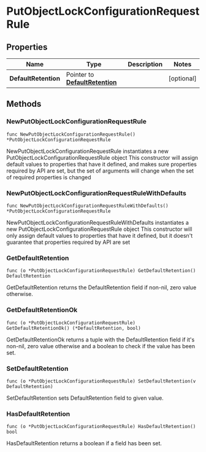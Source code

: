 # PutObjectLockConfigurationRequestRule

## Properties

|Name | Type | Description | Notes|
|------------ | ------------- | ------------- | -------------|
|**DefaultRetention** | Pointer to [**DefaultRetention**](DefaultRetention.md) |  | [optional] |

## Methods

### NewPutObjectLockConfigurationRequestRule

`func NewPutObjectLockConfigurationRequestRule() *PutObjectLockConfigurationRequestRule`

NewPutObjectLockConfigurationRequestRule instantiates a new PutObjectLockConfigurationRequestRule object
This constructor will assign default values to properties that have it defined,
and makes sure properties required by API are set, but the set of arguments
will change when the set of required properties is changed

### NewPutObjectLockConfigurationRequestRuleWithDefaults

`func NewPutObjectLockConfigurationRequestRuleWithDefaults() *PutObjectLockConfigurationRequestRule`

NewPutObjectLockConfigurationRequestRuleWithDefaults instantiates a new PutObjectLockConfigurationRequestRule object
This constructor will only assign default values to properties that have it defined,
but it doesn't guarantee that properties required by API are set

### GetDefaultRetention

`func (o *PutObjectLockConfigurationRequestRule) GetDefaultRetention() DefaultRetention`

GetDefaultRetention returns the DefaultRetention field if non-nil, zero value otherwise.

### GetDefaultRetentionOk

`func (o *PutObjectLockConfigurationRequestRule) GetDefaultRetentionOk() (*DefaultRetention, bool)`

GetDefaultRetentionOk returns a tuple with the DefaultRetention field if it's non-nil, zero value otherwise
and a boolean to check if the value has been set.

### SetDefaultRetention

`func (o *PutObjectLockConfigurationRequestRule) SetDefaultRetention(v DefaultRetention)`

SetDefaultRetention sets DefaultRetention field to given value.

### HasDefaultRetention

`func (o *PutObjectLockConfigurationRequestRule) HasDefaultRetention() bool`

HasDefaultRetention returns a boolean if a field has been set.


